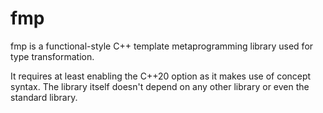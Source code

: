 # fmp
fmp is a functional-style C++ template metaprogramming library used for type transformation.

It requires at least enabling the C++20 option as it makes use of concept syntax. The library itself doesn't depend on any other library or even the standard library.
